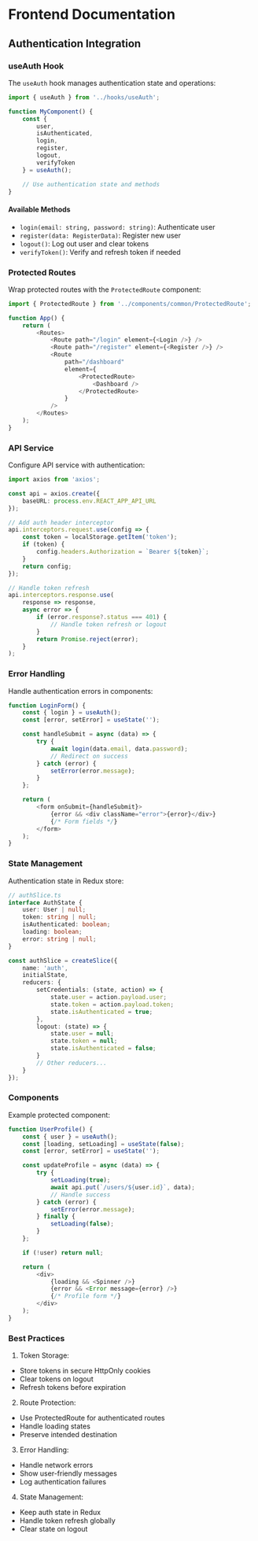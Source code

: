 # Frontend Documentation

## Authentication Integration

### useAuth Hook

The `useAuth` hook manages authentication state and operations:

```typescript
import { useAuth } from '../hooks/useAuth';

function MyComponent() {
    const { 
        user,
        isAuthenticated,
        login,
        register,
        logout,
        verifyToken
    } = useAuth();

    // Use authentication state and methods
}
```

#### Available Methods

- `login(email: string, password: string)`: Authenticate user
- `register(data: RegisterData)`: Register new user
- `logout()`: Log out user and clear tokens
- `verifyToken()`: Verify and refresh token if needed

### Protected Routes

Wrap protected routes with the `ProtectedRoute` component:

```typescript
import { ProtectedRoute } from '../components/common/ProtectedRoute';

function App() {
    return (
        <Routes>
            <Route path="/login" element={<Login />} />
            <Route path="/register" element={<Register />} />
            <Route
                path="/dashboard"
                element={
                    <ProtectedRoute>
                        <Dashboard />
                    </ProtectedRoute>
                }
            />
        </Routes>
    );
}
```

### API Service

Configure API service with authentication:

```typescript
import axios from 'axios';

const api = axios.create({
    baseURL: process.env.REACT_APP_API_URL
});

// Add auth header interceptor
api.interceptors.request.use(config => {
    const token = localStorage.getItem('token');
    if (token) {
        config.headers.Authorization = `Bearer ${token}`;
    }
    return config;
});

// Handle token refresh
api.interceptors.response.use(
    response => response,
    async error => {
        if (error.response?.status === 401) {
            // Handle token refresh or logout
        }
        return Promise.reject(error);
    }
);
```

### Error Handling

Handle authentication errors in components:

```typescript
function LoginForm() {
    const { login } = useAuth();
    const [error, setError] = useState('');

    const handleSubmit = async (data) => {
        try {
            await login(data.email, data.password);
            // Redirect on success
        } catch (error) {
            setError(error.message);
        }
    };

    return (
        <form onSubmit={handleSubmit}>
            {error && <div className="error">{error}</div>}
            {/* Form fields */}
        </form>
    );
}
```

### State Management

Authentication state in Redux store:

```typescript
// authSlice.ts
interface AuthState {
    user: User | null;
    token: string | null;
    isAuthenticated: boolean;
    loading: boolean;
    error: string | null;
}

const authSlice = createSlice({
    name: 'auth',
    initialState,
    reducers: {
        setCredentials: (state, action) => {
            state.user = action.payload.user;
            state.token = action.payload.token;
            state.isAuthenticated = true;
        },
        logout: (state) => {
            state.user = null;
            state.token = null;
            state.isAuthenticated = false;
        }
        // Other reducers...
    }
});
```

### Components

Example protected component:

```typescript
function UserProfile() {
    const { user } = useAuth();
    const [loading, setLoading] = useState(false);
    const [error, setError] = useState('');

    const updateProfile = async (data) => {
        try {
            setLoading(true);
            await api.put(`/users/${user.id}`, data);
            // Handle success
        } catch (error) {
            setError(error.message);
        } finally {
            setLoading(false);
        }
    };

    if (!user) return null;

    return (
        <div>
            {loading && <Spinner />}
            {error && <Error message={error} />}
            {/* Profile form */}
        </div>
    );
}
```

### Best Practices

1. Token Storage:
- Store tokens in secure HttpOnly cookies
- Clear tokens on logout
- Refresh tokens before expiration

2. Route Protection:
- Use ProtectedRoute for authenticated routes
- Handle loading states
- Preserve intended destination

3. Error Handling:
- Handle network errors
- Show user-friendly messages
- Log authentication failures

4. State Management:
- Keep auth state in Redux
- Handle token refresh globally
- Clear state on logout 